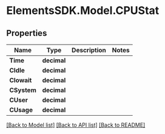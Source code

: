 # ElementsSDK.Model.CPUStat

## Properties

Name | Type | Description | Notes
------------ | ------------- | ------------- | -------------
**Time** | **decimal** |  | 
**CIdle** | **decimal** |  | 
**CIowait** | **decimal** |  | 
**CSystem** | **decimal** |  | 
**CUser** | **decimal** |  | 
**CUsage** | **decimal** |  | 

[[Back to Model list]](../README.md#documentation-for-models) [[Back to API list]](../README.md#documentation-for-api-endpoints) [[Back to README]](../README.md)

